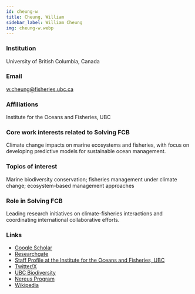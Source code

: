 ```yaml
---
id: cheung-w
title: Cheung, William
sidebar_label: William Cheung
img: cheung-w.webp
---
```


### Institution

University of British Columbia, Canada

### Email
w.cheung@fisheries.ubc.ca

### Affiliations

Institute for the Oceans and Fisheries, UBC

### Core work interests related to Solving FCB

Climate change impacts on marine ecosystems and fisheries, with focus on developing predictive models for sustainable ocean management.

### Topics of interest

Marine biodiversity conservation; fisheries management under climate change; ecosystem-based management approaches

### Role in Solving FCB

Leading research initiatives on climate-fisheries interactions and coordinating international collaborative efforts.

### Links
- [Google Scholar](https://scholar.google.com/citations?user=cbUXk_sAAAAJ)
- [Researchgate](https://www.researchgate.net/profile/William-Cheung)
- [Staff Profile at the Institute for the Oceans and Fisheries, UBC](https://oceans.ubc.ca/people/william-cheung/)
- [Twitter/X](https://twitter.com/coru_ubc)
- [UBC Biodiversity](https://biodiversity.ubc.ca/people/faculty/william-cheung)
- [Nereus Program](https://nereusprogram.org/people/william-cheung-phd-ecology/)
- [Wikipedia](https://en.wikipedia.org/wiki/William_Cheung_(scientist))
